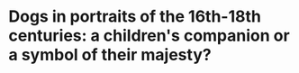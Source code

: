 # Dogs in portraits of the 16th-18th centuries: a children's companion or a symbol of their majesty?





